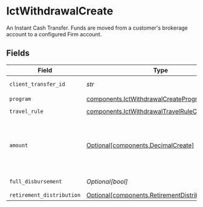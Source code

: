 # IctWithdrawalCreate

An Instant Cash Transfer. Funds are moved from a customer's brokerage account to a configured Firm account.


## Fields

| Field                                                                                                                                                                                                                                                                                                                                                        | Type                                                                                                                                                                                                                                                                                                                                                         | Required                                                                                                                                                                                                                                                                                                                                                     | Description                                                                                                                                                                                                                                                                                                                                                  | Example                                                                                                                                                                                                                                                                                                                                                      |
| ------------------------------------------------------------------------------------------------------------------------------------------------------------------------------------------------------------------------------------------------------------------------------------------------------------------------------------------------------------ | ------------------------------------------------------------------------------------------------------------------------------------------------------------------------------------------------------------------------------------------------------------------------------------------------------------------------------------------------------------ | ------------------------------------------------------------------------------------------------------------------------------------------------------------------------------------------------------------------------------------------------------------------------------------------------------------------------------------------------------------ | ------------------------------------------------------------------------------------------------------------------------------------------------------------------------------------------------------------------------------------------------------------------------------------------------------------------------------------------------------------ | ------------------------------------------------------------------------------------------------------------------------------------------------------------------------------------------------------------------------------------------------------------------------------------------------------------------------------------------------------------ |
| `client_transfer_id`                                                                                                                                                                                                                                                                                                                                         | *str*                                                                                                                                                                                                                                                                                                                                                        | :heavy_check_mark:                                                                                                                                                                                                                                                                                                                                           | External identifier supplied by the API caller. Each request must have a unique pairing of client_transfer_id and account.                                                                                                                                                                                                                                   | 20230817000319                                                                                                                                                                                                                                                                                                                                               |
| `program`                                                                                                                                                                                                                                                                                                                                                    | [components.IctWithdrawalCreateProgram](../../models/components/ictwithdrawalcreateprogram.md)                                                                                                                                                                                                                                                               | :heavy_check_mark:                                                                                                                                                                                                                                                                                                                                           | The name of the program that the ICT withdrawal is associated with.                                                                                                                                                                                                                                                                                          | BROKER_PARTNER                                                                                                                                                                                                                                                                                                                                               |
| `travel_rule`                                                                                                                                                                                                                                                                                                                                                | [components.IctWithdrawalTravelRuleCreate](../../models/components/ictwithdrawaltravelrulecreate.md)                                                                                                                                                                                                                                                         | :heavy_check_mark:                                                                                                                                                                                                                                                                                                                                           | The travel rules associated with an ICT withdrawal                                                                                                                                                                                                                                                                                                           |                                                                                                                                                                                                                                                                                                                                                              |
| `amount`                                                                                                                                                                                                                                                                                                                                                     | [Optional[components.DecimalCreate]](../../models/components/decimalcreate.md)                                                                                                                                                                                                                                                                               | :heavy_minus_sign:                                                                                                                                                                                                                                                                                                                                           | A representation of a decimal value, such as 2.5. Clients may convert values into language-native decimal formats, such as Java's [BigDecimal][] or Python's [decimal.Decimal][].<br/><br/> [BigDecimal]:<br/> https://docs.oracle.com/en/java/javase/11/docs/api/java.base/java/math/BigDecimal.html<br/> [decimal.Decimal]: https://docs.python.org/3/library/decimal.html |                                                                                                                                                                                                                                                                                                                                                              |
| `full_disbursement`                                                                                                                                                                                                                                                                                                                                          | *Optional[bool]*                                                                                                                                                                                                                                                                                                                                             | :heavy_minus_sign:                                                                                                                                                                                                                                                                                                                                           | Whether the entire account balance is being withdrawn. This field should either be set to true or left unset if the amount field is provided.                                                                                                                                                                                                                | true                                                                                                                                                                                                                                                                                                                                                         |
| `retirement_distribution`                                                                                                                                                                                                                                                                                                                                    | [Optional[components.RetirementDistributionCreate]](../../models/components/retirementdistributioncreate.md)                                                                                                                                                                                                                                                 | :heavy_minus_sign:                                                                                                                                                                                                                                                                                                                                           | A distribution from a retirement account.                                                                                                                                                                                                                                                                                                                    |                                                                                                                                                                                                                                                                                                                                                              |